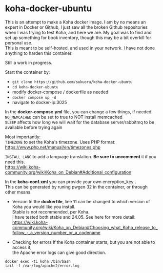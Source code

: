 # koha-docker-ubuntu
This is an attempt to make a Koha docker image. I am by no means an expert in Docker or Github, I just saw all the broken Github repositories when I was trying to test Koha, and here we are. My goal was to find and set up something for book inventory, though this may be a bit overkill for personal use.  
This is meant to be self-hosted, and used in your network. I have not done anything to harden this container.  
  
Still a work in progress.  
  
Start the container by:  
  
*  `git clone https://github.com/sukuoru/koha-docker-ubuntu`
*  `cd koha-docker-ubuntu`
*  modify docker-compose / dockerfile as needed
*  `docker compose up -d`
*  navigate to docker-ip:3025

In the **docker-compose.yml** file, you can change a few things, if needed.  
`NO_MEMCACHED` can be set to true to NOT install memcached  
`SLEEP` affects how long we will wait for the database server/rabbitmq to be available before trying again  
  
Most importantly:  
`TIMEZONE` to set the Koha's timezone. Uses PHP format:  
https://www.php.net/manual/en/timezones.php  
  
`INSTALL_LANG` to add a language translation. **Be sure to uncomment** it if you need this.  
https://wiki.koha-community.org/wiki/Koha_on_Debian#Additional_configuration  
  
In the **koha-conf.xml** you can provide your own encryption_key .  
This can be generated by runing pwgen 32 in the container, or through other means.  
  
* Version
In the **dockerfile**, line 11 can be changed to which version of Koha you would like you install.  
Stable is not recommended, per Koha.  
I have tested both stable and 24.05. See here for more detail:  
https://wiki.koha-community.org/wiki/Koha_on_Debian#Choosing_what_Koha_release_to_follow_-_a_version_number_or_a_codename  
  
* Checking for errors
If the Koha container starts, but you are not able to access it,  
the Apache error logs can give good direction.  
  
```
docker exec -ti koha /bin/bash
tail -f /var/log/apache2/error.log
```
